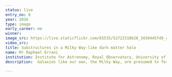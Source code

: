 ```yaml
---
status: live
entry_no: 6
year: 2016
type: image 
early_career: no 
winner: 
image_src: https://live.staticflickr.com/65535/52721510628_3439445fd9_c_d.jpg
video_src: 
title: Substructures in a Milky Way-like dark matter halo
name: Mr Raphael Errani
institution: Institute for Astronomy, Royal Observatory, University of Edinburgh
description:  Galaxies like our own, the Milky Way, are presumed to form within haloes of Dark Matter, which exceed in mass the amount  of stars and gas easily by a factor ten. Understanding the properties of Dark Matter haloes helps us to get an insight  in the physics of Dark Matter, and might contribute to reveal its true nature. This simulation snapshot shows the distribution  of Dark Matter in a halo similar to the one of the Milky Way, where the simulation adapts a novel approach to reveal intricate  details such as shells and streams of disrupted dwarf galaxies at unprecedented resolution. Such substructures are remnants of  the process of hierarchical galaxy formation and have been found to exist also in our own Galaxy, and their structure and  distribution is highly sensitive to the physical properties of Dark Matter. 
  
---
```

